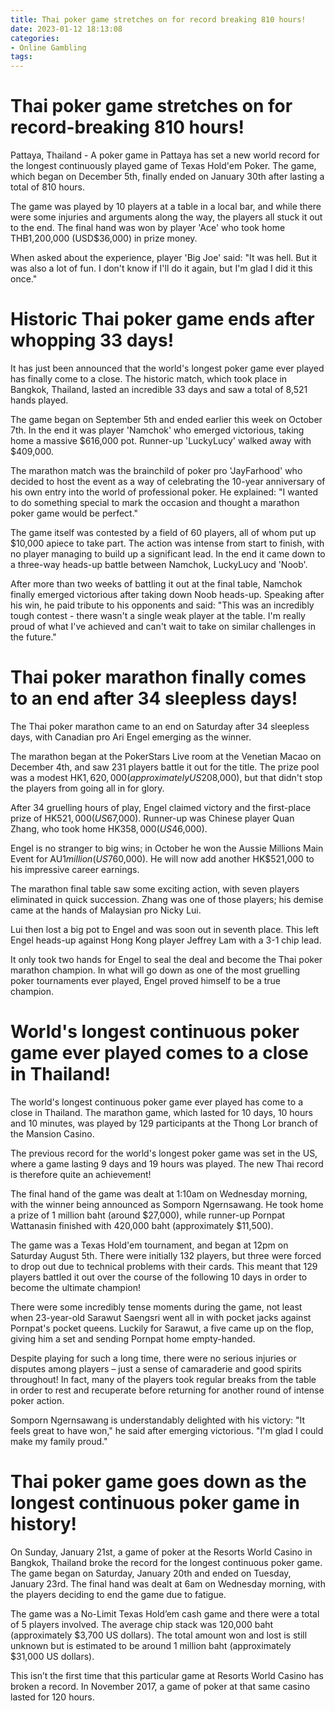 ```yaml
---
title: Thai poker game stretches on for record breaking 810 hours!
date: 2023-01-12 18:13:08
categories:
- Online Gambling
tags:
---
```



#  Thai poker game stretches on for record-breaking 810 hours!

Pattaya, Thailand - A poker game in Pattaya has set a new world record for the longest continuously played game of Texas Hold'em Poker. The game, which began on December 5th, finally ended on January 30th after lasting a total of 810 hours.

The game was played by 10 players at a table in a local bar, and while there were some injuries and arguments along the way, the players all stuck it out to the end. The final hand was won by player 'Ace' who took home THB1,200,000 (USD$36,000) in prize money.

When asked about the experience, player 'Big Joe' said: "It was hell. But it was also a lot of fun. I don't know if I'll do it again, but I'm glad I did it this once."

#  Historic Thai poker game ends after whopping 33 days!

It has just been announced that the world's longest poker game ever played has finally come to a close. The historic match, which took place in Bangkok, Thailand, lasted an incredible 33 days and saw a total of 8,521 hands played.

The game began on September 5th and ended earlier this week on October 7th. In the end it was player 'Namchok' who emerged victorious, taking home a massive $616,000 pot. Runner-up 'LuckyLucy' walked away with $409,000.

The marathon match was the brainchild of poker pro 'JayFarhood' who decided to host the event as a way of celebrating the 10-year anniversary of his own entry into the world of professional poker. He explained: "I wanted to do something special to mark the occasion and thought a marathon poker game would be perfect."

The game itself was contested by a field of 60 players, all of whom put up $10,000 apiece to take part. The action was intense from start to finish, with no player managing to build up a significant lead. In the end it came down to a three-way heads-up battle between Namchok, LuckyLucy and 'Noob'.

After more than two weeks of battling it out at the final table, Namchok finally emerged victorious after taking down Noob heads-up. Speaking after his win, he paid tribute to his opponents and said: "This was an incredibly tough contest - there wasn't a single weak player at the table. I'm really proud of what I've achieved and can't wait to take on similar challenges in the future."

#  Thai poker marathon finally comes to an end after 34 sleepless days!

The Thai poker marathon came to an end on Saturday after 34 sleepless days, with Canadian pro Ari Engel emerging as the winner.

The marathon began at the PokerStars Live room at the Venetian Macao on December 4th, and saw 231 players battle it out for the title. The prize pool was a modest HK$1,620,000 (approximately US$208,000), but that didn't stop the players from going all in for glory.

After 34 gruelling hours of play, Engel claimed victory and the first-place prize of HK$521,000 (US$67,000). Runner-up was Chinese player Quan Zhang, who took home HK$358,000 (US$46,000).

Engel is no stranger to big wins; in October he won the Aussie Millions Main Event for AU$1 million (US$760,000). He will now add another HK$521,000 to his impressive career earnings.

The marathon final table saw some exciting action, with seven players eliminated in quick succession. Zhang was one of those players; his demise came at the hands of Malaysian pro Nicky Lui.

Lui then lost a big pot to Engel and was soon out in seventh place. This left Engel heads-up against Hong Kong player Jeffrey Lam with a 3-1 chip lead.

It only took two hands for Engel to seal the deal and become the Thai poker marathon champion. In what will go down as one of the most gruelling poker tournaments ever played, Engel proved himself to be a true champion.

#  World's longest continuous poker game ever played comes to a close in Thailand!

The world's longest continuous poker game ever played has come to a close in Thailand. The marathon game, which lasted for 10 days, 10 hours and 10 minutes, was played by 129 participants at the Thong Lor branch of the Mansion Casino.

The previous record for the world's longest poker game was set in the US, where a game lasting 9 days and 19 hours was played. The new Thai record is therefore quite an achievement!

The final hand of the game was dealt at 1:10am on Wednesday morning, with the winner being announced as Somporn Ngernsawang. He took home a prize of 1 million baht (around $27,000), while runner-up Pornpat Wattanasin finished with 420,000 baht (approximately $11,500).

The game was a Texas Hold'em tournament, and began at 12pm on Saturday August 5th. There were initially 132 players, but three were forced to drop out due to technical problems with their cards. This meant that 129 players battled it out over the course of the following 10 days in order to become the ultimate champion!

There were some incredibly tense moments during the game, not least when 23-year-old Sarawut Saengsri went all in with pocket jacks against Pornpat's pocket queens. Luckily for Sarawut, a five came up on the flop, giving him a set and sending Pornpat home empty-handed.

Despite playing for such a long time, there were no serious injuries or disputes among players – just a sense of camaraderie and good spirits throughout! In fact, many of the players took regular breaks from the table in order to rest and recuperate before returning for another round of intense poker action.

Somporn Ngernsawang is understandably delighted with his victory: "It feels great to have won," he said after emerging victorious. "I'm glad I could make my family proud."

#  Thai poker game goes down as the longest continuous poker game in history!

On Sunday, January 21st, a game of poker at the Resorts World Casino in Bangkok, Thailand broke the record for the longest continuous poker game. The game began on Saturday, January 20th and ended on Tuesday, January 23rd. The final hand was dealt at 6am on Wednesday morning, with the players deciding to end the game due to fatigue.

The game was a No-Limit Texas Hold’em cash game and there were a total of 5 players involved. The average chip stack was 120,000 baht (approximately $3,700 US dollars). The total amount won and lost is still unknown but is estimated to be around 1 million baht (approximately $31,000 US dollars).

This isn’t the first time that this particular game at Resorts World Casino has broken a record. In November 2017, a game of poker at that same casino lasted for 120 hours.
